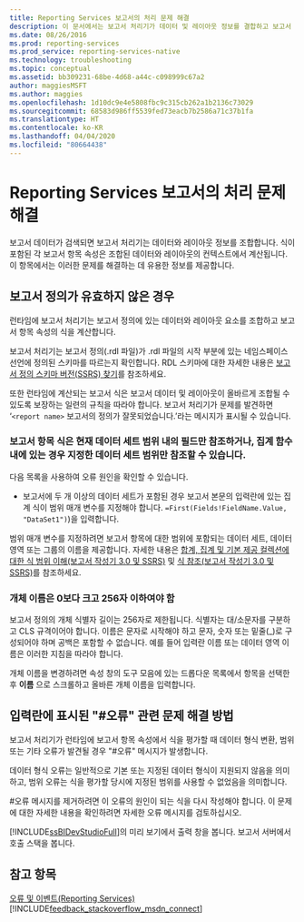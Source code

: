 ```yaml
---
title: Reporting Services 보고서의 처리 문제 해결
description: 이 문서에서는 보고서 처리기가 데이터 및 레이아웃 정보를 결합하고 보고서 항목 속성 식을 평가할 때 발생하는 문제를 해결합니다.
ms.date: 08/26/2016
ms.prod: reporting-services
ms.prod_service: reporting-services-native
ms.technology: troubleshooting
ms.topic: conceptual
ms.assetid: bb309231-68be-4d68-a44c-c098999c67a2
author: maggiesMSFT
ms.author: maggies
ms.openlocfilehash: 1d10dc9e4e5808fbc9c315cb262a1b2136c73029
ms.sourcegitcommit: 68583d986ff5539fed73eacb7b2586a71c37b1fa
ms.translationtype: HT
ms.contentlocale: ko-KR
ms.lasthandoff: 04/04/2020
ms.locfileid: "80664438"
---
```

# <a name="troubleshoot-processing-of-reporting-services-reports"></a>Reporting Services 보고서의 처리 문제 해결
보고서 데이터가 검색되면 보고서 처리기는 데이터와 레이아웃 정보를 조합합니다. 식이 포함된 각 보고서 항목 속성은 조합된 데이터와 레이아웃의 컨텍스트에서 계산됩니다. 이 항목에서는 이러한 문제를 해결하는 데 유용한 정보를 제공합니다.   
  
## <a name="my-report-definition-is-not-valid"></a>보고서 정의가 유효하지 않은 경우  
런타임에 보고서 처리기는 보고서 정의에 있는 데이터와 레이아웃 요소를 조합하고 보고서 항목 속성의 식을 계산합니다.   
  
보고서 처리기는 보고서 정의(.rdl 파일)가 .rdl 파일의 시작 부분에 있는 네임스페이스 선언에 정의된 스키마를 따르는지 확인합니다. RDL 스키마에 대한 자세한 내용은 [보고서 정의 스키마 버전(SSRS) 찾기](../../reporting-services/reports/find-the-report-definition-schema-version-ssrs.md)를 참조하세요.  
  
또한 런타임에 계산되는 보고서 식은 보고서 데이터 및 레이아웃이 올바르게 조합될 수 있도록 보장하는 일련의 규칙을 따라야 합니다. 보고서 처리기가 문제를 발견하면 ‘`<report name>` 보고서의 정의가 잘못되었습니다.’라는 메시지가 표시될 수 있습니다.  
  
### <a name="report-item-expressions-can-only-refer-to-fields-within-the-current-dataset-scope-or-if-inside-an-aggregate-the-specified-dataset-scope"></a>보고서 항목 식은 현재 데이터 세트 범위 내의 필드만 참조하거나, 집계 함수 내에 있는 경우 지정한 데이터 세트 범위만 참조할 수 있습니다.  
  
다음 목록을 사용하여 오류 원인을 확인할 수 있습니다.  
* 보고서에 두 개 이상의 데이터 세트가 포함된 경우 보고서 본문의 입력란에 있는 집계 식이 범위 매개 변수를 지정해야 합니다. `=First(Fields!FieldName.Value, "DataSet1")`)을 입력합니다.  
  
범위 매개 변수를 지정하려면 보고서 항목에 대한 범위에 포함되는 데이터 세트, 데이터 영역 또는 그룹의 이름을 제공합니다. 자세한 내용은 [합계, 집계 및 기본 제공 컬렉션에 대한 식 범위 이해(보고서 작성기 3.0 및 SSRS)](../../reporting-services/report-design/expression-scope-for-totals-aggregates-and-built-in-collections.md) 및 [식 참조(보고서 작성기 3.0 및 SSRS)](../../reporting-services/report-design/expression-reference-report-builder-and-ssrs.md)를 참조하세요.  
  
### <a name="names-of-objects-must-be-greater-than-0-and-less-than-or-equal-to-256-characters"></a>개체 이름은 0보다 크고 256자 이하여야 함  
보고서 정의의 개체 식별자 길이는 256자로 제한됩니다. 식별자는 대/소문자를 구분하고 CLS 규격이어야 합니다. 이름은 문자로 시작해야 하고 문자, 숫자 또는 밑줄(_)로 구성되어야 하며 공백은 포함할 수 없습니다. 예를 들어 입력란 이름 또는 데이터 영역 이름은 이러한 지침을 따라야 합니다.   
  
개체 이름을 변경하려면 속성 창의 도구 모음에 있는 드롭다운 목록에서 항목을 선택한 후 **이름** 으로 스크롤하고 올바른 개체 이름을 입력합니다.   
  
## <a name="a-text-box-displays-error-how-do-i-fix-it"></a>입력란에 표시된 "#오류" 관련 문제 해결 방법  
보고서 처리기가 런타임에 보고서 항목 속성에서 식을 평가할 때 데이터 형식 변환, 범위 또는 기타 오류가 발견될 경우 "#오류" 메시지가 발생합니다.   
  
데이터 형식 오류는 일반적으로 기본 또는 지정된 데이터 형식이 지원되지 않음을 의미하고, 범위 오류는 식을 평가할 당시에 지정된 범위를 사용할 수 없었음을 의미합니다.   
  
#오류 메시지를 제거하려면 이 오류의 원인이 되는 식을 다시 작성해야 합니다. 이 문제에 대한 자세한 내용을 확인하려면 자세한 오류 메시지를 검토하십시오.   
  
[!INCLUDE[ssBIDevStudioFull](../../includes/ssbidevstudiofull.md)]의 미리 보기에서 출력 창을 봅니다. 보고서 서버에서 호출 스택을 봅니다. 
  
  
## <a name="see-also"></a>참고 항목  
[오류 및 이벤트(Reporting Services)](../../reporting-services/troubleshooting/errors-and-events-reference-reporting-services.md)  
[!INCLUDE[feedback_stackoverflow_msdn_connect](../../includes/feedback-stackoverflow-msdn-connect-md.md)]

